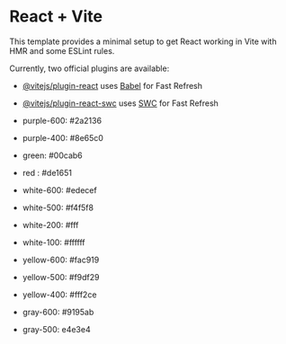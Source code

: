 # React + Vite

This template provides a minimal setup to get React working in Vite with HMR and some ESLint rules.

Currently, two official plugins are available:

- [@vitejs/plugin-react](https://github.com/vitejs/vite-plugin-react/blob/main/packages/plugin-react/README.md) uses [Babel](https://babeljs.io/) for Fast Refresh
- [@vitejs/plugin-react-swc](https://github.com/vitejs/vite-plugin-react-swc) uses [SWC](https://swc.rs/) for Fast Refresh


- purple-600: #2a2136
- purple-400: #8e65c0
- green: #00cab6
- red : #de1651
- white-600: #edecef
- white-500: #f4f5f8
- white-200: #fff
- white-100: #ffffff
- yellow-600: #fac919
- yellow-500: #f9df29
- yellow-400: #fff2ce
- gray-600: #9195ab
- gray-500: e4e3e4
